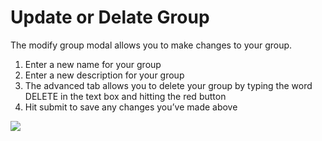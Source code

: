 # Update or Delate Group

The modify group modal allows you to make changes to your group.

1. Enter a new name for your group
2. Enter a new description for your group
3. The advanced tab allows you to delete your group by typing the word DELETE in the text box and hitting the red button
4. Hit submit to save any changes you’ve made above

<a href="../../../images/groups-modify-delete-lg.jpg" target="_blank"><img src="../../../images/groups-modify-delete.jpg" style="margin: auto; display: block"></a>
